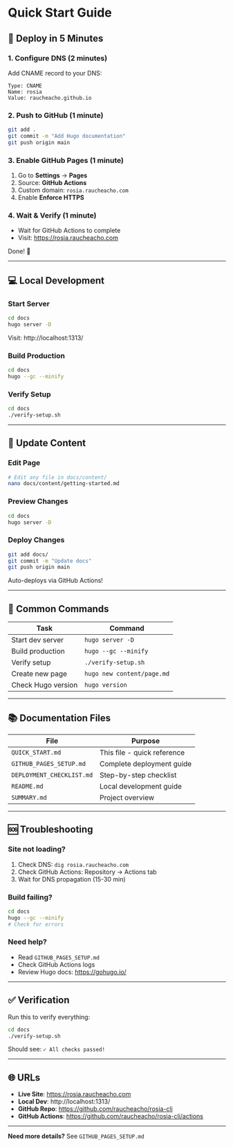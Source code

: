 # Quick Start Guide

## 🚀 Deploy in 5 Minutes

### 1. Configure DNS (2 minutes)

Add CNAME record to your DNS:
```
Type: CNAME
Name: rosia
Value: raucheacho.github.io
```

### 2. Push to GitHub (1 minute)

```bash
git add .
git commit -m "Add Hugo documentation"
git push origin main
```

### 3. Enable GitHub Pages (1 minute)

1. Go to **Settings** → **Pages**
2. Source: **GitHub Actions**
3. Custom domain: `rosia.raucheacho.com`
4. Enable **Enforce HTTPS**

### 4. Wait & Verify (1 minute)

- Wait for GitHub Actions to complete
- Visit: https://rosia.raucheacho.com

Done! 🎉

---

## 💻 Local Development

### Start Server
```bash
cd docs
hugo server -D
```
Visit: http://localhost:1313/

### Build Production
```bash
cd docs
hugo --gc --minify
```

### Verify Setup
```bash
cd docs
./verify-setup.sh
```

---

## 📝 Update Content

### Edit Page
```bash
# Edit any file in docs/content/
nano docs/content/getting-started.md
```

### Preview Changes
```bash
cd docs
hugo server -D
```

### Deploy Changes
```bash
git add docs/
git commit -m "Update docs"
git push origin main
```

Auto-deploys via GitHub Actions!

---

## 🔧 Common Commands

| Task | Command |
|------|---------|
| Start dev server | `hugo server -D` |
| Build production | `hugo --gc --minify` |
| Verify setup | `./verify-setup.sh` |
| Create new page | `hugo new content/page.md` |
| Check Hugo version | `hugo version` |

---

## 📚 Documentation Files

| File | Purpose |
|------|---------|
| `QUICK_START.md` | This file - quick reference |
| `GITHUB_PAGES_SETUP.md` | Complete deployment guide |
| `DEPLOYMENT_CHECKLIST.md` | Step-by-step checklist |
| `README.md` | Local development guide |
| `SUMMARY.md` | Project overview |

---

## 🆘 Troubleshooting

### Site not loading?
1. Check DNS: `dig rosia.raucheacho.com`
2. Check GitHub Actions: Repository → Actions tab
3. Wait for DNS propagation (15-30 min)

### Build failing?
```bash
cd docs
hugo --gc --minify
# Check for errors
```

### Need help?
- Read `GITHUB_PAGES_SETUP.md`
- Check GitHub Actions logs
- Review Hugo docs: https://gohugo.io/

---

## ✅ Verification

Run this to verify everything:
```bash
cd docs
./verify-setup.sh
```

Should see: `✓ All checks passed!`

---

## 🌐 URLs

- **Live Site**: https://rosia.raucheacho.com
- **Local Dev**: http://localhost:1313/
- **GitHub Repo**: https://github.com/raucheacho/rosia-cli
- **GitHub Actions**: https://github.com/raucheacho/rosia-cli/actions

---

**Need more details?** See `GITHUB_PAGES_SETUP.md`
